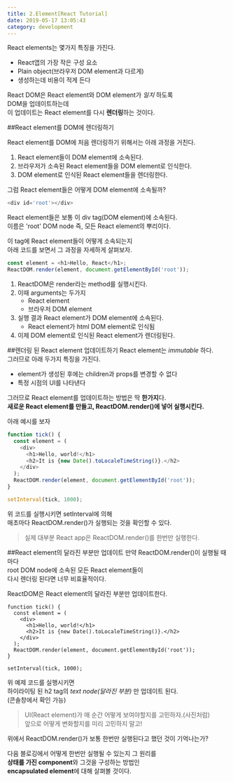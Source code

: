 ```yaml
---
title: 2.Element[React Tutorial]
date: 2019-05-17 13:05:43
category: development
---
```


React elements는 몇가지 특징을 가진다.  

- React앱의 가장 작은 구성 요소
- Plain object(브라우저 DOM element과 다르게)
- 생성하는데 비용이 적게 든다
  
React DOM은 React element와 DOM element가 _일치_ 하도록  
DOM을 업데이트하는데  
이 업데이트는 React element를 다시 **렌더링**하는 것이다.  

##React element를 DOM에 렌더링하기

React element를 DOM에 처음 렌더링하기 위해서는 아래 과정을 거친다.  

1. React element들이 DOM element에 소속된다.
2. 브라우저가 소속된 React element들을 DOM element로 인식한다.
3. DOM element로 인식된 React element들을 렌더링한다.

그럼 React element들은 어떻게 DOM element에 소속될까?  

```js
<div id='root'></div>
```

React element들은 보통 이 div tag(DOM element)에 소속된다.  
이름은 'root' DOM node 즉, 모든 React element의 뿌리이다.  
  
이 tag에 React element들이 어떻게 소속되는지  
아래 코드를 보면서 그 과정을 자세하게 살펴보자.  

```js
const element = <h1>Hello, React</h1>;
ReactDOM.render(element, document.getElementById('root'));
```

1. ReactDOM은 render라는 method를 실행시킨다.
2. 이때 arguments는 두가지
    - React element
    - 브라우저 DOM element
3. 실행 결과 React element가 DOM element에 소속된다.
    - React element가 html DOM element로 인식됨
4. 이제 DOM element로 인식된 React element가 렌더링된다.

##렌더링 된 React element 업데이트하기
React element는 _immutable_ 하다.  
그러므로 아래 두가지 특징을 가진다.  

- element가 생성된 후에는 children과 props를 변경할 수 없다
- 특정 시점의 UI를 나타낸다
  
그러므로 React element를 업데이트하는 방법은 딱 **한가지**다.  
**새로운 React element를 만들고, ReactDOM.render()에 넣어 실행시킨다.**  
  
아래 예시를 보자  

```js
function tick() {
  const element = (
    <div>
      <h1>Hello, world!</h1>
      <h2>It is {new Date().toLocaleTimeString()}.</h2>
    </div>
  );
  ReactDOM.render(element, document.getElementById('root'));
}

setInterval(tick, 1000);
```

위 코드를 실행시키면 setInterval에 의해  
매초마다 ReactDOM.render()가 실행되는 것을 확인할 수 있다.  

> 실제 대부분 React app은 ReactDOM.render()를 한번만 실행한다.

##React element의 달라진 부분만 업데이트
만약 ReactDOM.render()이 실행될 때마다  
root DOM node에 소속된 모든 React element들이  
다시 렌더링 된다면 너무 비효율적이다.  

ReactDOM은 React element의 달라진 부분만 업데이트한다.

```js{5}
function tick() {
  const element = (
    <div>
      <h1>Hello, world!</h1>
      <h2>It is {new Date().toLocaleTimeString()}.</h2>
    </div>
  );
  ReactDOM.render(element, document.getElementById('root'));
}

setInterval(tick, 1000);
```

위 예제 코드를 실행시키면  
하이라이팅 된 h2 tag의 _text node(달라진 부분)_ 만 업데이트 된다.  
(콘솔창에서 확인 가능)  

> UI(React element)가 매 순간 어떻게 보여야할지를 고민하자.(사진처럼)  
앞으로 어떻게 변화할지를 미리 고민하지 말고!
  
위에서 ReactDOM.render()가 보통 한번만 실행된다고 했던 것이 기억나는가?  
  
다음 블로깅에서 어떻게 한번만 실행될 수 있는지 그 원리를  
**상태를 가진 component**와 그것을 구성하는 방법인  
**encapsulated element**에 대해 살펴볼 것이다.